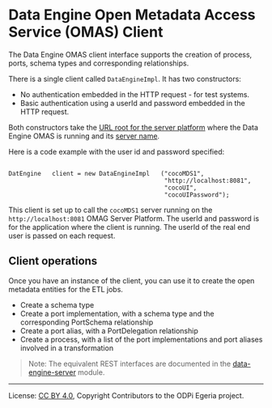 <!-- SPDX-License-Identifier: CC-BY-4.0 -->
<!-- Copyright Contributors to the ODPi Egeria project.  -->

# Data Engine Open Metadata Access Service (OMAS) Client


The Data Engine OMAS client interface supports the creation of process, ports, schema types and corresponding relationships.

There is a single client called `DataEngineImpl`.  It has two constructors:

* No authentication embedded in the HTTP request - for test systems.
* Basic authentication using a userId and password embedded in the HTTP request.

Both constructors take the [URL root for the server platform](../../../../../docs/concepts/client-server/omas-server-url-root.md)
where the Data Engine OMAS is running and its [server name](../../../../../docs/concepts/client-server/omas-server-name.md).

Here is a code example with the user id and password specified:

```

DatEngine   client = new DataEngineImpl   ("cocoMDS1",
                                           "http://localhost:8081",
                                           "cocoUI",
                                           "cocoUIPassword");

```

This client is set up to call the `cocoMDS1` server running on the `http://localhost:8081`
OMAG Server Platform.  The userId and password is for the application
where the client is running.  The userId of the real end user is passed
on each request.

## Client operations

Once you have an instance of the client, you can use it to create the open metadata entities for the ETL jobs.

<!-- TODO  update with user doc about client operations -->

* Create a schema type
* Create a port implementation, with a schema type and the corresponding PortSchema relationship
* Create a port alias, with a PortDelegation relationship
* Create a process, with a list of the port implementations and port aliases involved in a transformation
 

> Note: The equivalent REST interfaces are documented in the
[data-engine-server](../../../../data-engine-server/README.md)
module.

----
License: [CC BY 4.0](https://creativecommons.org/licenses/by/4.0/),
Copyright Contributors to the ODPi Egeria project.